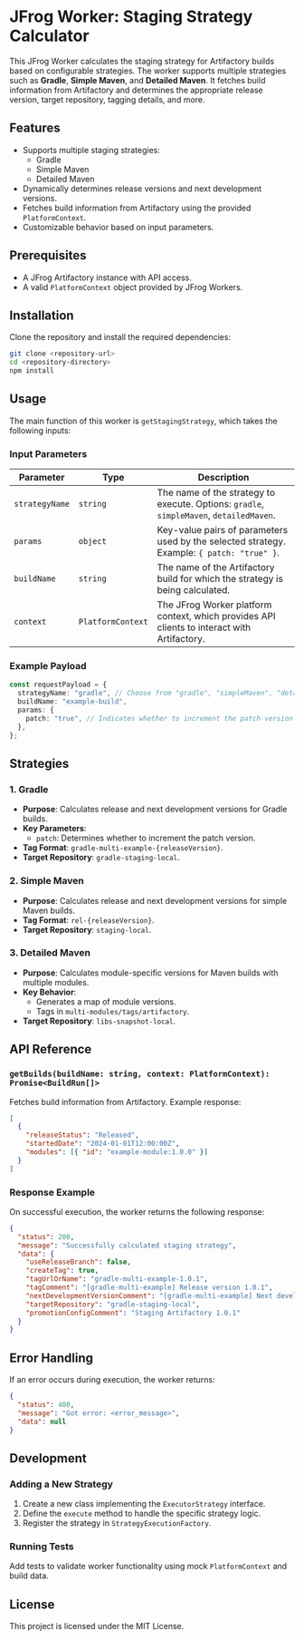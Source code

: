 # JFrog Worker: Staging Strategy Calculator

This JFrog Worker calculates the staging strategy for Artifactory builds based on configurable strategies. The worker supports multiple strategies such as **Gradle**, **Simple Maven**, and **Detailed Maven**. It fetches build information from Artifactory and determines the appropriate release version, target repository, tagging details, and more.

## Features

- Supports multiple staging strategies:
  - Gradle
  - Simple Maven
  - Detailed Maven
- Dynamically determines release versions and next development versions.
- Fetches build information from Artifactory using the provided `PlatformContext`.
- Customizable behavior based on input parameters.

## Prerequisites

- A JFrog Artifactory instance with API access.
- A valid `PlatformContext` object provided by JFrog Workers.

## Installation

Clone the repository and install the required dependencies:

```bash
git clone <repository-url>
cd <repository-directory>
npm install
```

## Usage

The main function of this worker is `getStagingStrategy`, which takes the following inputs:

### Input Parameters

| Parameter        | Type                | Description                                                                                     |
|------------------|---------------------|-------------------------------------------------------------------------------------------------|
| `strategyName`   | `string`           | The name of the strategy to execute. Options: `gradle`, `simpleMaven`, `detailedMaven`.         |
| `params`         | `object`           | Key-value pairs of parameters used by the selected strategy. Example: `{ patch: "true" }`.      |
| `buildName`      | `string`           | The name of the Artifactory build for which the strategy is being calculated.                   |
| `context`        | `PlatformContext`  | The JFrog Worker platform context, which provides API clients to interact with Artifactory.     |

### Example Payload

```typescript
const requestPayload = {
  strategyName: "gradle", // Choose from "gradle", "simpleMaven", "detailedMaven"
  buildName: "example-build",
  params: {
    patch: "true", // Indicates whether to increment the patch version
  },
};
```

## Strategies

### 1. Gradle
- **Purpose**: Calculates release and next development versions for Gradle builds.
- **Key Parameters**: 
  - `patch`: Determines whether to increment the patch version.
- **Tag Format**: `gradle-multi-example-{releaseVersion}`.
- **Target Repository**: `gradle-staging-local`.

### 2. Simple Maven
- **Purpose**: Calculates release and next development versions for simple Maven builds.
- **Tag Format**: `rel-{releaseVersion}`.
- **Target Repository**: `staging-local`.

### 3. Detailed Maven
- **Purpose**: Calculates module-specific versions for Maven builds with multiple modules.
- **Key Behavior**:
  - Generates a map of module versions.
  - Tags in `multi-modules/tags/artifactory`.
- **Target Repository**: `libs-snapshot-local`.

## API Reference

### `getBuilds(buildName: string, context: PlatformContext): Promise<BuildRun[]>`

Fetches build information from Artifactory. Example response:

```json
[
  {
    "releaseStatus": "Released",
    "startedDate": "2024-01-01T12:00:00Z",
    "modules": [{ "id": "example-module:1.0.0" }]
  }
]
```

### Response Example

On successful execution, the worker returns the following response:

```json
{
  "status": 200,
  "message": "Successfully calculated staging strategy",
  "data": {
    "useReleaseBranch": false,
    "createTag": true,
    "tagUrlOrName": "gradle-multi-example-1.0.1",
    "tagComment": "[gradle-multi-example] Release version 1.0.1",
    "nextDevelopmentVersionComment": "[gradle-multi-example] Next development version",
    "targetRepository": "gradle-staging-local",
    "promotionConfigComment": "Staging Artifactory 1.0.1"
  }
}
```

## Error Handling

If an error occurs during execution, the worker returns:

```json
{
  "status": 400,
  "message": "Got error: <error_message>",
  "data": null
}
```

## Development

### Adding a New Strategy

1. Create a new class implementing the `ExecutorStrategy` interface.
2. Define the `execute` method to handle the specific strategy logic.
3. Register the strategy in `StrategyExecutionFactory`.

### Running Tests

Add tests to validate worker functionality using mock `PlatformContext` and build data.

## License

This project is licensed under the MIT License.
